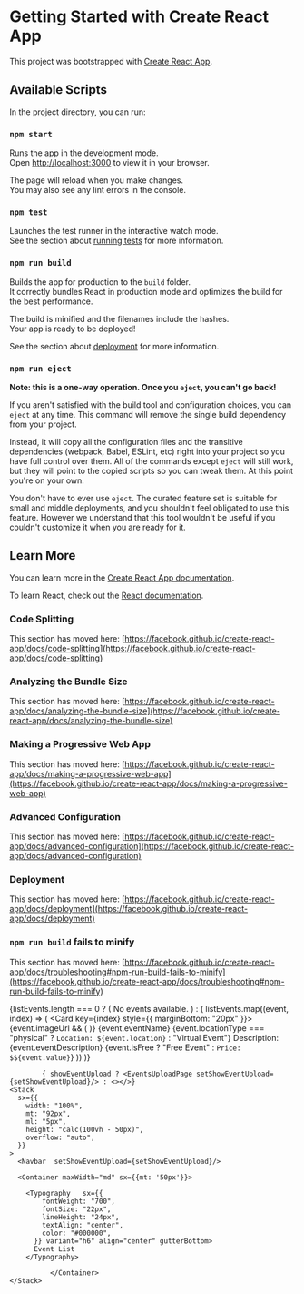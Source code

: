 # Getting Started with Create React App

This project was bootstrapped with [Create React App](https://github.com/facebook/create-react-app).

## Available Scripts

In the project directory, you can run:

### `npm start`

Runs the app in the development mode.\
Open [http://localhost:3000](http://localhost:3000) to view it in your browser.

The page will reload when you make changes.\
You may also see any lint errors in the console.

### `npm test`

Launches the test runner in the interactive watch mode.\
See the section about [running tests](https://facebook.github.io/create-react-app/docs/running-tests) for more information.

### `npm run build`

Builds the app for production to the `build` folder.\
It correctly bundles React in production mode and optimizes the build for the best performance.

The build is minified and the filenames include the hashes.\
Your app is ready to be deployed!

See the section about [deployment](https://facebook.github.io/create-react-app/docs/deployment) for more information.

### `npm run eject`

**Note: this is a one-way operation. Once you `eject`, you can't go back!**

If you aren't satisfied with the build tool and configuration choices, you can `eject` at any time. This command will remove the single build dependency from your project.

Instead, it will copy all the configuration files and the transitive dependencies (webpack, Babel, ESLint, etc) right into your project so you have full control over them. All of the commands except `eject` will still work, but they will point to the copied scripts so you can tweak them. At this point you're on your own.

You don't have to ever use `eject`. The curated feature set is suitable for small and middle deployments, and you shouldn't feel obligated to use this feature. However we understand that this tool wouldn't be useful if you couldn't customize it when you are ready for it.

## Learn More

You can learn more in the [Create React App documentation](https://facebook.github.io/create-react-app/docs/getting-started).

To learn React, check out the [React documentation](https://reactjs.org/).

### Code Splitting

This section has moved here: [https://facebook.github.io/create-react-app/docs/code-splitting](https://facebook.github.io/create-react-app/docs/code-splitting)

### Analyzing the Bundle Size

This section has moved here: [https://facebook.github.io/create-react-app/docs/analyzing-the-bundle-size](https://facebook.github.io/create-react-app/docs/analyzing-the-bundle-size)

### Making a Progressive Web App

This section has moved here: [https://facebook.github.io/create-react-app/docs/making-a-progressive-web-app](https://facebook.github.io/create-react-app/docs/making-a-progressive-web-app)

### Advanced Configuration

This section has moved here: [https://facebook.github.io/create-react-app/docs/advanced-configuration](https://facebook.github.io/create-react-app/docs/advanced-configuration)

### Deployment

This section has moved here: [https://facebook.github.io/create-react-app/docs/deployment](https://facebook.github.io/create-react-app/docs/deployment)

### `npm run build` fails to minify

This section has moved here: [https://facebook.github.io/create-react-app/docs/troubleshooting#npm-run-build-fails-to-minify](https://facebook.github.io/create-react-app/docs/troubleshooting#npm-run-build-fails-to-minify)


{listEvents.length === 0 ? (
          <Typography variant="body1" align="center">
            No events available.
          </Typography>
        ) : (
          listEvents.map((event, index) => (
            <Card key={index} style={{ marginBottom: "20px" }}>
              {event.imageUrl && (
                <CardMedia
                  component="img"
                  height="140"
                  image={event.images}
                  alt={event.eventName}
                />
              )}
              <CardContent>
                <Typography variant="h5">{event.eventName}</Typography>
                <Typography variant="body2" color="textSecondary" gutterBottom>
                  {event.locationType === "physical"
                    ? `Location: ${event.location}`
                    : "Virtual Event"}
                </Typography>
                <Typography variant="body2">
                  Description: {event.eventDescription}
                </Typography>
                <Typography variant="body2">
                  {event.isFree ? "Free Event" : `Price: $${event.value}`}
                </Typography>
              </CardContent>
            </Card>
          ))
        )}

            { showEventUpload ? <EventsUploadPage setShowEventUpload={setShowEventUpload}/> : <></>}
    <Stack
      sx={{
        width: "100%",
        mt: "92px",
        ml: "5px",
        height: "calc(100vh - 50px)",
        overflow: "auto",
      }}
    >
      <Navbar  setShowEventUpload={setShowEventUpload}/>
      
      <Container maxWidth="md" sx={{mt: '50px'}}>

        <Typography   sx={{
            fontWeight: "700",
            fontSize: "22px",
            lineHeight: "24px",
            textAlign: "center",
            color: "#000000",
          }} variant="h6" align="center" gutterBottom>
          Event List
        </Typography>

              </Container>
    </Stack>